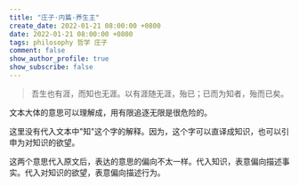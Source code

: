 ```yaml
---
title: "庄子·内篇·养生主"
create_date: 2022-01-21 08:00:00 +0800
date: 2022-01-21 08:00:00 +0800
tags: philosophy 哲学 庄子
comment: false
show_author_profile: true
show_subscribe: false
---
```


> 吾生也有涯，而知也无涯。以有涯随无涯，殆已；已而为知者，殆而已矣。

文本大体的意思可以理解成，用有限追逐无限是很危险的。

这里没有代入文本中"知"这个字的解释。因为，这个字可以直译成知识，也可以引申为对知识的欲望。

这两个意思代入原文后，表达的意思的偏向不太一样。代入知识，表意偏向描述事实。代入对知识的欲望，表意偏向描述行为。
